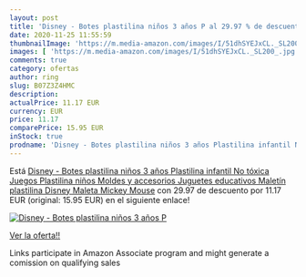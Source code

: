 ```yaml
---
layout: post
title: 'Disney - Botes plastilina niños 3 años P al 29.97 % de descuento'
date: 2020-11-25 11:55:59
thumbnailImage: 'https://m.media-amazon.com/images/I/51dhSYEJxCL._SL200_.jpg'
images: [ 'https://m.media-amazon.com/images/I/51dhSYEJxCL._SL200_.jpg' ]
comments: true
category: ofertas
author: ring
slug: B07Z3Z4HMC
description:
actualPrice: 11.17 EUR
currency: EUR
price: 11.17
comparePrice: 15.95 EUR
inStock: true
prodname: 'Disney - Botes plastilina niños 3 años Plastilina infantil No tóxica Juegos Plastilina niños Moldes y accesorios Juguetes educativos Maletín plastilina Disney Maleta Mickey Mouse'
---
```


Está [Disney - Botes plastilina niños 3 años Plastilina infantil No tóxica Juegos Plastilina niños Moldes y accesorios Juguetes educativos Maletín plastilina Disney Maleta Mickey Mouse](https://www.amazon.es/dp/B07Z3Z4HMC/?tag=tolees-21) con 29.97 de descuento por 11.17 EUR (original: 15.95 EUR) en el siguiente enlace!

[![Disney - Botes plastilina niños 3 años P](https://m.media-amazon.com/images/I/51dhSYEJxCL._SL200_.jpg)](https://www.amazon.es/dp/B07Z3Z4HMC/?tag=tolees-21)

[Ver la oferta!!](https://www.amazon.es/dp/B07Z3Z4HMC/?tag=tolees-21)

Links participate in Amazon Associate program and might generate a comission on qualifying sales


